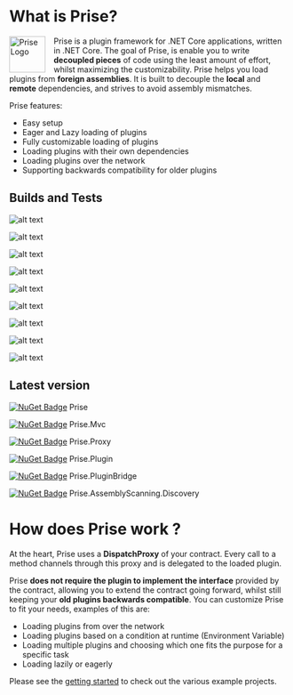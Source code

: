 # What is Prise?

<img src="https://github.com/merken/Prise/blob/master/docs/prise.png?raw=true" 
alt="Prise Logo" width="65" height="65" style="float:left; padding-right:15px;" />

Prise is a plugin framework for .NET Core applications, written in .NET Core.
The goal of Prise, is enable you to write **decoupled pieces** of code using the least amount of effort, whilst maximizing the customizability. Prise helps you load plugins from **foreign assemblies**. It is built to decouple the **local** and **remote** dependencies, and strives to avoid assembly mismatches.

Prise features:
- Easy setup
- Eager and Lazy loading of plugins
- Fully customizable loading of plugins
- Loading plugins with their own dependencies
- Loading plugins over the network
- Supporting backwards compatibility for older plugins

## Builds and Tests
![alt text](https://github.com/merken/prise/workflows/Prise%20Build%20.net%20core%202/badge.svg "Prise Build .NET CORE 2")

![alt text](https://github.com/merken/prise/workflows/Prise%20Build%20.net%20core%203/badge.svg "Prise Build .NET CORE 3")

![alt text](https://github.com/merken/prise/workflows/Prise%20unit%20tests/badge.svg "Prise Unit Tests")

![alt text](https://github.com/merken/prise/workflows/Prise%20integration%20tests%20.net%20core%202/badge.svg "Prise Integration Tests .Net Core 2")

![alt text](https://github.com/merken/prise/workflows/Prise%20integration%20tests%20.net%20core%203.0/badge.svg "Prise Integration Tests .Net Core 3.0")

![alt text](https://github.com/merken/prise/workflows/Prise%20backwards%20compatibility%20tests%20.net%20core%202%20on%203.1/badge.svg "Prise Backwards Compatibility Tests .Net Core 2 on 3")

![alt text](https://github.com/merken/prise/workflows/Prise%20backwards%20compatibility%20tests%20.net%20core%203.1/badge.svg "Prise Backwards Compatibility Tests .Net Core 3.1")

![alt text](https://github.com/merken/prise/workflows/Prise%20backwards%20compatibility%20tests%20.net%20core%203/badge.svg "Prise Backwards Compatibility Tests .Net Core 3")

![alt text](https://github.com/merken/prise/workflows/Prise%20backwards%20compatibility%20.net%20core%202/badge.svg "Prise Backwards Compatibility Tests .Net Core 2")

## Latest version
[![NuGet Badge](https://buildstats.info/nuget/Prise)](https://www.nuget.org/packages/Prise/) Prise

[![NuGet Badge](https://buildstats.info/nuget/Prise.Mvc)](https://www.nuget.org/packages/Prise.Mvc/) Prise.Mvc

[![NuGet Badge](https://buildstats.info/nuget/Prise.Proxy)](https://www.nuget.org/packages/Prise.Proxy/) Prise.Proxy

[![NuGet Badge](https://buildstats.info/nuget/Prise.Plugin)](https://www.nuget.org/packages/Prise.Plugin/) Prise.Plugin

[![NuGet Badge](https://buildstats.info/nuget/Prise.PluginBridge)](https://www.nuget.org/packages/Prise.PluginBridge/) Prise.PluginBridge

[![NuGet Badge](https://buildstats.info/nuget/Prise.AssemblyScanning.Discovery)](https://www.nuget.org/packages/Prise.AssemblyScanning.Discovery/) Prise.AssemblyScanning.Discovery

# How does Prise work ?
At the heart, Prise uses a **DispatchProxy** of your contract. Every call to a method channels through this proxy and is delegated to the loaded plugin.

Prise **does not require the plugin to implement the interface** provided by the contract, allowing you to extend the contract going forward, whilst still keeping your **old plugins backwards compatible**.
You can customize Prise to fit your needs, examples of this are:
- Loading plugins from over the network
- Loading plugins based on a condition at runtime (Environment Variable)
- Loading multiple plugins and choosing which one fits the purpose for a specific task
- Loading lazily or eagerly



Please see the [getting started](https://github.com/merken/Prise/blob/master/GettingStarted.md) to check out the various example projects.

